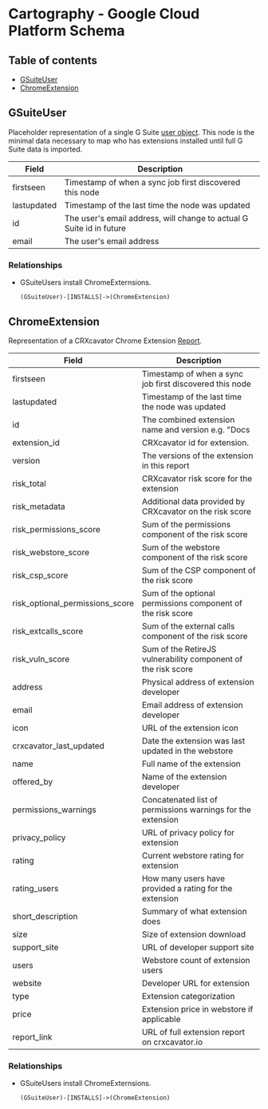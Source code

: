 # Cartography - Google Cloud Platform Schema

## Table of contents

- [GSuiteUser](#gsuiteuser)
- [ChromeExtension](#chromeextension)

## GSuiteUser

Placeholder representation of a single G Suite [user object](https://developers.google.com/admin-sdk/directory/v1/reference/users). This node is the minimal data necessary to map who has extensions installed until full G Suite data is imported.


| Field | Description |
|-------|--------------|
| firstseen| Timestamp of when a sync job first discovered this node  |
| lastupdated |  Timestamp of the last time the node was updated |
| id | The user's email address, will change to actual G Suite id in future |
| email | The user's email address

### Relationships

- GSuiteUsers install ChromeExternsions.

    ```
    (GSuiteUser)-[INSTALLS]->(ChromeExtension)
    ```

 ## ChromeExtension

 Representation of a CRXcavator Chrome Extension [Report](https://crxcavator.io/apidocs#tag/report).

| Field | Description |
|-------|--------------|
| firstseen| Timestamp of when a sync job first discovered this node  |
| lastupdated |  Timestamp of the last time the node was updated |
| id | The combined extension name and version e.g. "Docs|1.0" |
| extension_id | CRXcavator id for extension. |
| version | The versions of the extension in this report |
| risk_total | CRXcavator risk score for the extension |
| risk_metadata | Additional data provided by CRXcavator on the risk score |
| risk_permissions_score | Sum of the permissions component of the risk score |
| risk_webstore_score | Sum of the webstore component of the risk score |
| risk_csp_score | Sum of the CSP component of the risk score |
| risk_optional_permissions_score | Sum of the optional permissions component of the risk score |
| risk_extcalls_score | Sum of the external calls component of the risk score |
| risk_vuln_score | Sum of the RetireJS vulnerability component of the risk score |
| address | Physical address of extension developer |
| email | Email address of extension developer |
| icon | URL of the extension icon |
| crxcavator_last_updated | Date the extension was last updated in the webstore |
| name | Full name of the extension |
| offered_by | Name of the extension developer |
| permissions_warnings | Concatenated list of permissions warnings for the extension |
| privacy_policy | URL of privacy policy for extension |
| rating | Current webstore rating for extension |
| rating_users | How many users have provided a rating for the extension |
| short_description | Summary of what extension does |
| size | Size of extension download |
| support_site | URL of developer support site |
| users | Webstore count of extension users |
| website | Developer URL for extension |
| type | Extension categorization |
| price | Extension price in webstore if applicable |
| report_link | URL of full extension report on crxcavator.io

 ### Relationships

- GSuiteUsers install ChromeExternsions.

    ```
    (GSuiteUser)-[INSTALLS]->(ChromeExtension)
    ```
